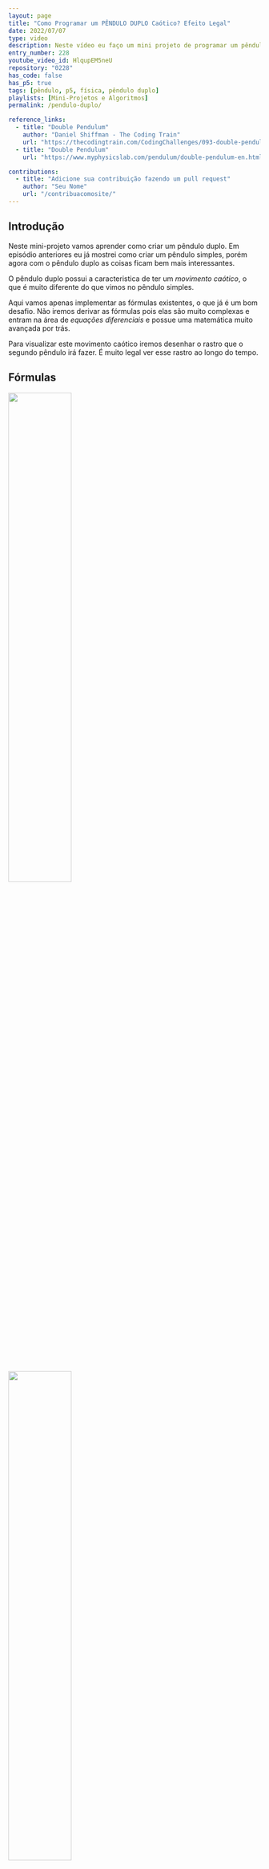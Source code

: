 ```yaml
---
layout: page
title: "Como Programar um PÊNDULO DUPLO Caótico? Efeito Legal"
date: 2022/07/07
type: video
description: Neste vídeo eu faço um mini projeto de programar um pêndulo duplo. O pêndulo duplo tem uma física bem complexa por trás e possui um movimento caótico muito interessante. 
entry_number: 228
youtube_video_id: HlqupEM5neU
repository: "0228"
has_code: false
has_p5: true
tags: [pêndulo, p5, física, pêndulo duplo]
playlists: [Mini-Projetos e Algoritmos]
permalink: /pendulo-duplo/

reference_links:
  - title: "Double Pendulum"
    author: "Daniel Shiffman - The Coding Train"
    url: "https://thecodingtrain.com/CodingChallenges/093-double-pendulum.html"
  - title: "Double Pendulum"
    url: "https://www.myphysicslab.com/pendulum/double-pendulum-en.html"

contributions:
  - title: "Adicione sua contribuição fazendo um pull request"
    author: "Seu Nome"
    url: "/contribuacomosite/"
---
```


## Introdução

Neste mini-projeto vamos aprender como criar um pêndulo duplo. Em episódio anteriores eu já mostrei como criar um pêndulo simples, porém agora com o pêndulo duplo as coisas ficam bem mais interessantes.

O pêndulo duplo possui a caracteristica de ter um *movimento caótico*, o que é muito diferente do que vimos no pêndulo simples.

Aqui vamos apenas implementar as fórmulas existentes, o que já é um bom desafio. Não iremos derivar as fórmulas pois elas são muito complexas e entram na área de *equações diferenciais* e possue uma matemática muito avançada por trás.

Para visualizar este movimento caótico iremos desenhar o rastro que o segundo pêndulo irá fazer. É muito legal ver esse rastro ao longo do tempo.


## Fórmulas


<img src="/pages_data/{{page.repository}}/img1.jpg" style="opacity:0.8; width:50%;"/>
<img src="/pages_data/{{page.repository}}/img2.jpg" style="opacity:0.8; width:50%;"/>
<img src="/pages_data/{{page.repository}}/img3.jpg" style="opacity:0.8; width:50%;"/>
<img src="/pages_data/{{page.repository}}/img4.jpg" style="opacity:0.8; width:50%;"/>
<img src="/pages_data/{{page.repository}}/img5.jpg" style="opacity:0.8; width:50%;"/>
<img src="/pages_data/{{page.repository}}/img6.jpg" style="opacity:0.8; width:50%;"/>
<img src="/pages_data/{{page.repository}}/img7.jpg" style="opacity:0.8; width:50%;"/>
<img src="/pages_data/{{page.repository}}/img8.jpg" style="opacity:0.8; width:50%;"/>
